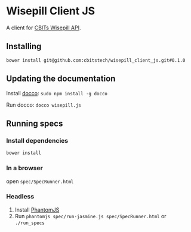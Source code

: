 # Wisepill Client JS

A client for [CBITs Wisepill API](https://github.com/cbitstech/wisepill_api).

## Installing

    bower install git@github.com:cbitstech/wisepill_client_js.git#0.1.0

## Updating the documentation

Install [docco](http://jashkenas.github.io/docco/): `sudo npm install -g docco`

Run docco: `docco wisepill.js`

## Running specs

### Install dependencies

    bower install

### In a browser

open `spec/SpecRunner.html`

### Headless

1. Install [PhantomJS](http://phantomjs.org/download.html)
2. Run `phantomjs spec/run-jasmine.js spec/SpecRunner.html` or `./run_specs`
